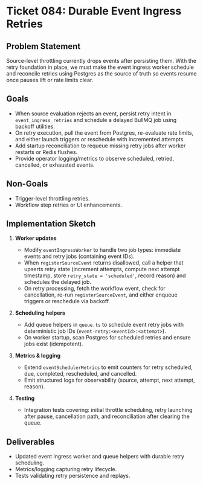 # Ticket 084: Durable Event Ingress Retries

## Problem Statement
Source-level throttling currently drops events after persisting them. With the retry foundation in place, we must make the event ingress worker schedule and reconcile retries using Postgres as the source of truth so events resume once pauses lift or rate limits clear.

## Goals
- When source evaluation rejects an event, persist retry intent in `event_ingress_retries` and schedule a delayed BullMQ job using backoff utilities.
- On retry execution, pull the event from Postgres, re-evaluate rate limits, and either launch triggers or reschedule with incremented attempts.
- Add startup reconciliation to requeue missing retry jobs after worker restarts or Redis flushes.
- Provide operator logging/metrics to observe scheduled, retried, cancelled, or exhausted events.

## Non-Goals
- Trigger-level throttling retries.
- Workflow step retries or UI enhancements.

## Implementation Sketch
1. **Worker updates**
   - Modify `eventIngressWorker` to handle two job types: immediate events and retry jobs (containing event IDs).
   - When `registerSourceEvent` returns disallowed, call a helper that upserts retry state (increment attempts, compute next attempt timestamp, store `retry_state = 'scheduled'`, record reason) and schedules the delayed job.
   - On retry processing, fetch the workflow event, check for cancellation, re-run `registerSourceEvent`, and either enqueue triggers or reschedule via backoff.

2. **Scheduling helpers**
   - Add queue helpers in `queue.ts` to schedule event retry jobs with deterministic job IDs (`event-retry:<eventId>:<attempt>`).
   - On worker startup, scan Postgres for scheduled retries and ensure jobs exist (idempotent).

3. **Metrics & logging**
   - Extend `eventSchedulerMetrics` to emit counters for retry scheduled, due, completed, rescheduled, and cancelled.
   - Emit structured logs for observability (source, attempt, next attempt, reason).

4. **Testing**
   - Integration tests covering: initial throttle scheduling, retry launching after pause, cancellation path, and reconciliation after clearing the queue.

## Deliverables
- Updated event ingress worker and queue helpers with durable retry scheduling.
- Metrics/logging capturing retry lifecycle.
- Tests validating retry persistence and replays.
